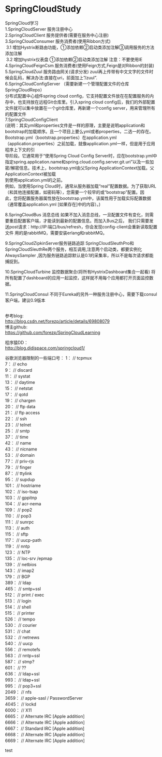 # SpringCloudStudy

SpringCloud学习<br/>
1.SpringCloudServer 服务注册中心<br/>
2.SpringCloudClient 服务提供者(需要在服务中心注册) <br/>
3.SpringCloudConsumer 服务消费者(使用Ribbon方式) <br/>
  &nbsp;3.1 增加Hystrix断路由功能，①添加依赖②启动类添加注解③调用服务的方法添加注解</br>
  &nbsp;3.2 增加hystrix仪表盘 ①添加依赖②启动类添加注解 注意：不要使用IE<br/>
4.SpringCloudFeignCsm 服务消费者(使用Feign方式,Feign是对Ribbon的封装) <br/>
5.SpringCloudZuul 服务路由网关(请求分发) zuul再上传带有中文文字的文件时候会乱码，解决办法:直接在uri，前面加上”/zuul”.<br/>
6.SpringCloudConfigServer  （需要新建一个管理配置文件的仓库SpringCloudRepo）<br/> 
   分布式配置中心组件spring cloud config，它支持配置文件放在在配置服务的内存中，也支持放在远程Git仓库里。引入spring cloud config后，我们的外部配置文件就可以集中放置在一个git仓库里，再新建一个config server，用来管理所有的配置文件  <br/>
7.SpringCloudConfigClient  <br/>
    (说明：其实yml和properties文件是一样的原理，主要是说明application和bootstrap的加载顺序。且一个项目上要么yml或者properties，二选一的存在。<br/>
Bootstrap.yml（bootstrap.properties）在application.yml（application.properties）之前加载，就像application.yml一样，但是用于应用程序上下文的引<br/>导阶段。它通常用于“使用Spring Cloud Config Server时，应在bootstrap.yml中指定spring.application.name和spring.cloud.config.server.git.uri”以及一些加密/解密信息。技术上，bootstrap.yml由父Spring ApplicationContext加载。父ApplicationContext被加载<br/>到使用application.yml的之前。
<br/>例如，当使用Spring Cloud时，通常从服务器加载“real”配置数据。为了获取URL（和其他连接配置，如密码等），您需要一个较早的或“bootstrap”配置。因<br/>此，您将配置服务器属性放在bootstrap.yml中，该属性用于加载实际配置数据（通常覆盖application.yml [如果存在]中的内容）。)

8.SpringCloudBus 消息总线
如果不加入消息总线，一旦配置文件有变化，则需要重启配置客户端，才能读到最新的配置信息。而加入Bus之后，
我们只需要发送post请求：http://IP:端口/bus/refresh，你会发现config-client会重新读取配置文件
用的是rabbitMQ，需要安装erlang和rabbitMQ。

9.SpringCloudZipkinServer服务链路追踪 
SpringCloudSleuthPro和SpringCloudSleuthRe两个服务，相互调用,注意两个启动类，都要实例化AlwaysSampler ,因为服务链路追踪默认是0.1的采集率，所以不是每次请求都能捕捉到。

10.SpringCloudTurbine 监控数据聚合(将所有HystrixDashboard集合一起看)
将所有配置了dashboard的应用一起监控，这样就不用每个应用都打开页面监控数据。

11.SpringCloudConsul 不同于Eureka的另外一种服务注册中心，需要下载consul客户端，建议0.9版本

<br/>参考blog:<br/>
http://blog.csdn.net/forezp/article/details/69808079<br/>
博主github:<br/>
https://github.com/forezp/SpringCloudLearning<br/>

程序猿DD：<br/>
http://blog.didispace.com/springcloud1/<br/>

谷歌浏览器限制的一些端口号：
1：    // tcpmux  <br/>
7：    // echo    <br/>
9：    // discard    <br/> 
11：   // systat    <br/>
13：   // daytime    <br/>
15：   // netstat    <br/>
17：   // qotd    <br/>
19：   // chargen    <br/>
20：   // ftp data    <br/>
21：   // ftp access    <br/>
22：   // ssh    <br/>
23：   // telnet    <br/>
25：   // smtp    <br/>
37：   // time    <br/>
42：   // name    <br/>
43：   // nicname    <br/>
53：   // domain    <br/>
77：   // priv-rjs    <br/>
79：   // finger    <br/>
87：   // ttylink    <br/>
95：   // supdup    <br/>
101：  // hostriame    <br/>
102：  // iso-tsap    <br/>
103：  // gppitnp    <br/>
104：  // acr-nema    <br/>
109：  // pop2    <br/>
110：  // pop3    <br/>
111：  // sunrpc    <br/>
113：  // auth    <br/>
115：  // sftp    <br/>
117：  // uucp-path    <br/>
119：  // nntp    <br/>
123：  // NTP    <br/>
135：  // loc-srv /epmap    <br/>
139：  // netbios    <br/>
143：  // imap2    <br/>
179：  // BGP    <br/>
389：  // ldap    <br/>
465：  // smtp+ssl    <br/>
512：  // print / exec    <br/>
513：  // login    <br/>
514：  // shell    <br/>
515：  // printer    <br/>
526：  // tempo    <br/>
530：  // courier    <br/>
531：  // chat    <br/>
532：  // netnews    <br/>
540：  // uucp    <br/>
556：  // remotefs    <br/>
563：  // nntp+ssl    <br/>
587：  // stmp?    <br/>
601：  // ??    <br/>
636：  // ldap+ssl    <br/>
993：  // ldap+ssl    <br/>
995：  // pop3+ssl    <br/>
2049： // nfs    <br/>
3659： // apple-sasl / PasswordServer    <br/>
4045： // lockd    <br/>
6000： // X11    <br/>
6665： // Alternate IRC [Apple addition]    <br/>
6666： // Alternate IRC [Apple addition]    <br/>
6667： // Standard IRC [Apple addition]    <br/>
6668： // Alternate IRC [Apple addition]    <br/>
6669： // Alternate IRC [Apple addition]    <br/>

test
